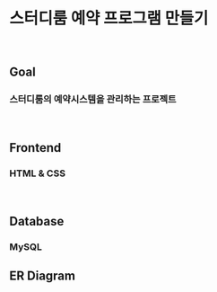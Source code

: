 # 스터디룸 예약 프로그램 만들기
<br>

## Goal
### 스터디룸의 예약시스템을 관리하는 프로젝트 
 
<br>

## Frontend
### HTML & CSS
<br>

## Database
### MySQL

## ER Diagram



